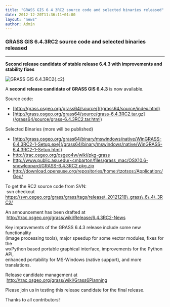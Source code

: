 ```yaml
---
title: "GRASS GIS 6 4 3RC2 source code and selected binaries released"
date: 2012-12-20T11:36:11+01:00
layout: "news"
author: Admin
---
```


### GRASS GIS 6.4.3RC2 source code and selected binaries released

------------------------------------------------------------------------

**Second release candidate of stable release 6.4.3 with improvements and
stability fixes**

![GRASS GIS 6.4.3RC2](/images/news/Wxgui-nc-spm-example.png){.c2}

A **second release candidate of GRASS GIS 6.4.3** is now available.

Source code:

-   [http://grass.osgeo.org/grass64/source/](/grass64/source/index.html)
-   [http://grass.osgeo.org/grass64/source/grass-6.4.3RC2.tar.gz](/grass64/source/grass-6.4.3RC2.tar.html)

Selected Binaries (more will be published)

-   [http://grass.osgeo.org/grass64/binary/mswindows/native/WinGRASS-6.4.3RC2-1-Setup.exe](/grass64/binary/mswindows/native/WinGRASS-6.4.3RC2-1-Setup.html)
-   <http://trac.osgeo.org/osgeo4w/wiki/pkg-grass>
-   <http://www.public.asu.edu/~cmbarton/files/grass_mac/OSX10.6-snowleopard/GRASS-6.4.3RC2.pkg.zip>
-   <http://download.opensuse.org/repositories/home:/tzotsos:/Application:/Geo/>

To get the RC2 source code from SVN:\
 svn checkout
https://svn.osgeo.org/grass/grass/tags/release\_20121218\_grass\_6\_4\_3RC2/

An announcement has been drafted at\
 <http://trac.osgeo.org/grass/wiki/Release/6.4.3RC2-News>

Key improvements of the GRASS 6.4.3 release include some new
functionality\
(image processing tools), major speedup for some vector modules, fixes
for the\
wxPython based portable graphical interface, improvements for the Python
API,\
enhanced portability for MS-Windows (native support), and more
translations.

Release candidate management at\
 <http://trac.osgeo.org/grass/wiki/Grass6Planning>

Please join us in testing this release candidate for the final release.

Thanks to all contributors!

